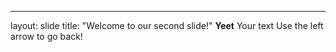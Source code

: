 
---
layout: slide
title: "Welcome to our second slide!"
**Yeet**
Your text
Use the left arrow to go back!
